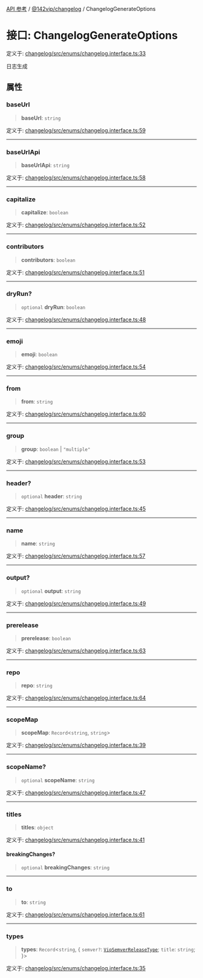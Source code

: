 [API 参考](../../../index.md) / [@142vip/changelog](../index.md) / ChangelogGenerateOptions

# 接口: ChangelogGenerateOptions

定义于: [changelog/src/enums/changelog.interface.ts:33](https://github.com/142vip/core-x/blob/d978b443ed1221c42602080459c0a22aae31b2d5/packages/changelog/src/enums/changelog.interface.ts#L33)

日志生成

## 属性

### baseUrl

> **baseUrl**: `string`

定义于: [changelog/src/enums/changelog.interface.ts:59](https://github.com/142vip/core-x/blob/d978b443ed1221c42602080459c0a22aae31b2d5/packages/changelog/src/enums/changelog.interface.ts#L59)

***

### baseUrlApi

> **baseUrlApi**: `string`

定义于: [changelog/src/enums/changelog.interface.ts:58](https://github.com/142vip/core-x/blob/d978b443ed1221c42602080459c0a22aae31b2d5/packages/changelog/src/enums/changelog.interface.ts#L58)

***

### capitalize

> **capitalize**: `boolean`

定义于: [changelog/src/enums/changelog.interface.ts:52](https://github.com/142vip/core-x/blob/d978b443ed1221c42602080459c0a22aae31b2d5/packages/changelog/src/enums/changelog.interface.ts#L52)

***

### contributors

> **contributors**: `boolean`

定义于: [changelog/src/enums/changelog.interface.ts:51](https://github.com/142vip/core-x/blob/d978b443ed1221c42602080459c0a22aae31b2d5/packages/changelog/src/enums/changelog.interface.ts#L51)

***

### dryRun?

> `optional` **dryRun**: `boolean`

定义于: [changelog/src/enums/changelog.interface.ts:48](https://github.com/142vip/core-x/blob/d978b443ed1221c42602080459c0a22aae31b2d5/packages/changelog/src/enums/changelog.interface.ts#L48)

***

### emoji

> **emoji**: `boolean`

定义于: [changelog/src/enums/changelog.interface.ts:54](https://github.com/142vip/core-x/blob/d978b443ed1221c42602080459c0a22aae31b2d5/packages/changelog/src/enums/changelog.interface.ts#L54)

***

### from

> **from**: `string`

定义于: [changelog/src/enums/changelog.interface.ts:60](https://github.com/142vip/core-x/blob/d978b443ed1221c42602080459c0a22aae31b2d5/packages/changelog/src/enums/changelog.interface.ts#L60)

***

### group

> **group**: `boolean` \| `"multiple"`

定义于: [changelog/src/enums/changelog.interface.ts:53](https://github.com/142vip/core-x/blob/d978b443ed1221c42602080459c0a22aae31b2d5/packages/changelog/src/enums/changelog.interface.ts#L53)

***

### header?

> `optional` **header**: `string`

定义于: [changelog/src/enums/changelog.interface.ts:45](https://github.com/142vip/core-x/blob/d978b443ed1221c42602080459c0a22aae31b2d5/packages/changelog/src/enums/changelog.interface.ts#L45)

***

### name

> **name**: `string`

定义于: [changelog/src/enums/changelog.interface.ts:57](https://github.com/142vip/core-x/blob/d978b443ed1221c42602080459c0a22aae31b2d5/packages/changelog/src/enums/changelog.interface.ts#L57)

***

### output?

> `optional` **output**: `string`

定义于: [changelog/src/enums/changelog.interface.ts:49](https://github.com/142vip/core-x/blob/d978b443ed1221c42602080459c0a22aae31b2d5/packages/changelog/src/enums/changelog.interface.ts#L49)

***

### prerelease

> **prerelease**: `boolean`

定义于: [changelog/src/enums/changelog.interface.ts:63](https://github.com/142vip/core-x/blob/d978b443ed1221c42602080459c0a22aae31b2d5/packages/changelog/src/enums/changelog.interface.ts#L63)

***

### repo

> **repo**: `string`

定义于: [changelog/src/enums/changelog.interface.ts:64](https://github.com/142vip/core-x/blob/d978b443ed1221c42602080459c0a22aae31b2d5/packages/changelog/src/enums/changelog.interface.ts#L64)

***

### scopeMap

> **scopeMap**: `Record`\<`string`, `string`\>

定义于: [changelog/src/enums/changelog.interface.ts:39](https://github.com/142vip/core-x/blob/d978b443ed1221c42602080459c0a22aae31b2d5/packages/changelog/src/enums/changelog.interface.ts#L39)

***

### scopeName?

> `optional` **scopeName**: `string`

定义于: [changelog/src/enums/changelog.interface.ts:47](https://github.com/142vip/core-x/blob/d978b443ed1221c42602080459c0a22aae31b2d5/packages/changelog/src/enums/changelog.interface.ts#L47)

***

### titles

> **titles**: `object`

定义于: [changelog/src/enums/changelog.interface.ts:41](https://github.com/142vip/core-x/blob/d978b443ed1221c42602080459c0a22aae31b2d5/packages/changelog/src/enums/changelog.interface.ts#L41)

#### breakingChanges?

> `optional` **breakingChanges**: `string`

***

### to

> **to**: `string`

定义于: [changelog/src/enums/changelog.interface.ts:61](https://github.com/142vip/core-x/blob/d978b443ed1221c42602080459c0a22aae31b2d5/packages/changelog/src/enums/changelog.interface.ts#L61)

***

### types

> **types**: `Record`\<`string`, \{ `semver?`: [`VipSemverReleaseType`](../../utils/type-aliases/VipSemverReleaseType.md); `title`: `string`; \}\>

定义于: [changelog/src/enums/changelog.interface.ts:35](https://github.com/142vip/core-x/blob/d978b443ed1221c42602080459c0a22aae31b2d5/packages/changelog/src/enums/changelog.interface.ts#L35)
